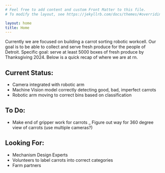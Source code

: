 ```yaml
---
# Feel free to add content and custom Front Matter to this file.
# To modify the layout, see https://jekyllrb.com/docs/themes/#overriding-theme-defaults

layout: home
title: Home
---
```

Currently we are focused on building a carrot sorting robotic workcell.
Our goal is to be able to collect and serve fresh produce for the people of Detroit.
Specific goal: serve at least 5000 boxes of fresh produce by Thanksgiving 2024.
Below is a quick recap of where we are at rn.

## Current Status:
- Camera integrated with robotic arm
- Machine Vision model correctly detecting good, bad, imperfect carrots
- Robotic arm moving to correct bins based on classification

## To Do:
- Make end of gripper work for carrots
_ Figure out way for 360 degree view of carrots (use multiple cameras?)

## Looking For:
- Mechanism Design Experts
- Volunteers to label carrots into correct categories
- Farm partners
